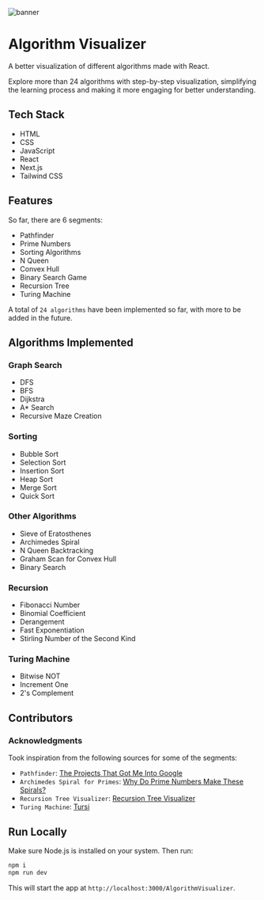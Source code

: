 ![banner](Assets/banner.png)

# Algorithm Visualizer

A better visualization of different algorithms made with React.

Explore more than 24 algorithms with step-by-step visualization, simplifying the learning process and making it more engaging for better understanding.

## Tech Stack

- HTML
- CSS
- JavaScript
- React
- Next.js
- Tailwind CSS

## Features

So far, there are 6 segments:

- Pathfinder
- Prime Numbers
- Sorting Algorithms
- N Queen
- Convex Hull
- Binary Search Game
- Recursion Tree
- Turing Machine

A total of `24 algorithms` have been implemented so far, with more to be added in the future.

## Algorithms Implemented

### Graph Search

- DFS
- BFS
- Dijkstra
- A\* Search
- Recursive Maze Creation

### Sorting

- Bubble Sort
- Selection Sort
- Insertion Sort
- Heap Sort
- Merge Sort
- Quick Sort

### Other Algorithms

- Sieve of Eratosthenes
- Archimedes Spiral
- N Queen Backtracking
- Graham Scan for Convex Hull
- Binary Search

### Recursion

- Fibonacci Number
- Binomial Coefficient
- Derangement
- Fast Exponentiation
- Stirling Number of the Second Kind

### Turing Machine

- Bitwise NOT
- Increment One
- 2's Complement

## Contributors

### Acknowledgments

Took inspiration from the following sources for some of the segments:

- `Pathfinder`: [The Projects That Got Me Into Google](https://youtu.be/n4t_-NjY_Sg)
- `Archimedes Spiral for Primes`: [Why Do Prime Numbers Make These Spirals?](https://youtu.be/EK32jo7i5LQ)
- `Recursion Tree Visualizer`: [Recursion Tree Visualizer](https://github.com/brpapa/recursion-tree-visualizer)
- `Turing Machine`: [Tursi](https://github.com/schaetzc/tursi)

## Run Locally

Make sure Node.js is installed on your system. Then run:

```bash
npm i
npm run dev
```

This will start the app at `http://localhost:3000/AlgorithmVisualizer`.
